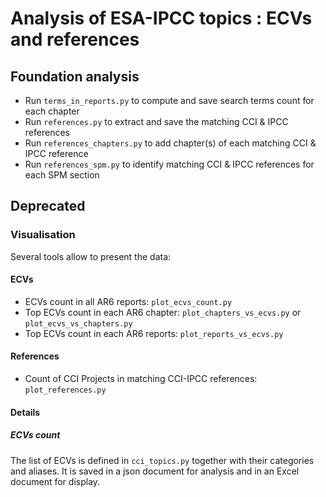 # Analysis of ESA-IPCC topics : ECVs and references

## Foundation analysis
- Run `terms_in_reports.py` to compute and save search terms count for each chapter
- Run `references.py` to extract and save the matching CCI & IPCC references
- Run `references_chapters.py` to add chapter(s) of each matching CCI & IPCC reference
- Run `references_spm.py` to identify matching CCI & IPCC references for each SPM section

## Deprecated

### Visualisation
Several tools allow to present the data:

#### ECVs
- ECVs count in all AR6 reports: `plot_ecvs_count.py`
- Top ECVs count in each AR6 chapter: `plot_chapters_vs_ecvs.py` or `plot_ecvs_vs_chapters.py`
- Top ECVs count in each AR6 reports: `plot_reports_vs_ecvs.py`

#### References
- Count of CCI Projects in matching CCI-IPCC references: `plot_references.py`

#### Details

##### ECVs count
The list of ECVs is defined in `cci_topics.py` together with their categories and aliases. It is saved in a json document for analysis and in an Excel document for display.